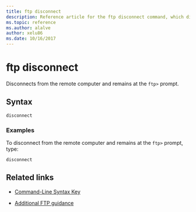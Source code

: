 ```yaml
---
title: ftp disconnect
description: Reference article for the ftp disconnect command, which disconnects from the remote computer and retains the ftp prompt.
ms.topic: reference
ms.author: alalve
author: xelu86
ms.date: 10/16/2017
---
```


# ftp disconnect



Disconnects from the remote computer and remains at the `ftp>` prompt.

## Syntax

```
disconnect
```

### Examples

To disconnect from the remote computer and remains at the `ftp>` prompt, type:

```
disconnect
```

## Related links

- [Command-Line Syntax Key](command-line-syntax-key.md)

- [Additional FTP guidance](/previous-versions/orphan-topics/ws.10/cc756013(v=ws.10))
